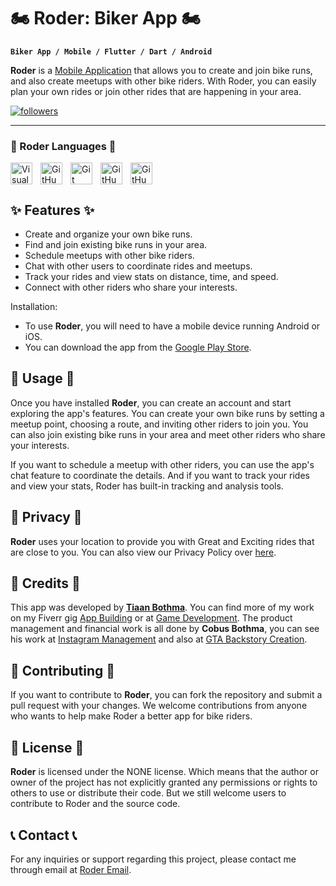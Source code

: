 # 🏍️ Roder: Biker App 🏍️

**`Biker App / Mobile / Flutter / Dart / Android`**

**Roder** is a [Mobile Application](https://play.google.com/store/apps/details?id=com.tb.roder) that allows you to create and join bike runs, and also create meetups with other bike riders. With Roder, you can easily plan your own rides or join other rides that are happening in your area.

<p align="left">
  <a href="https://www.instagram.com/roderbiker/?igshid=MzNlNGNkZWQ4Mg%3D%3D">
    <img alt="followers" title="Follow me on Instagram" src="https://img.shields.io/badge/Instagram-Follow-E1306C?style=for-the-badge&logo=Instagram"/></a>

---

### 🔧 Roder Languages 🔧

<img align="left" alt="Visual Studio Code" width="35px" src="https://cdn.jsdelivr.net/gh/devicons/devicon/icons/vscode/vscode-original.svg" style="padding-right:10px;" />
<img align="left" alt="GitHub" width="35px" src="https://cdn.jsdelivr.net/gh/devicons/devicon/icons/dart/dart-original.svg" style="padding-right:10px;" />
<img align="left" alt="Git" width="35px" src="https://cdn.jsdelivr.net/gh/devicons/devicon/icons/git/git-original.svg" style="padding-right:10px;" />
<img align="left" alt="GitHub" width="35px" src="https://user-images.githubusercontent.com/3369400/139447912-e0f43f33-6d9f-45f8-be46-2df5bbc91289.png" style="padding-right:10px;" />
<img align="left" alt="GitHub" width="35px" src="https://cdn.jsdelivr.net/gh/devicons/devicon/icons/firebase/firebase-plain.svg" style="padding-right:10px;" />
<br />
<br />

## ✨ Features ✨ 
- Create and organize your own bike runs.
- Find and join existing bike runs in your area.
- Schedule meetups with other bike riders.
- Chat with other users to coordinate rides and meetups.
- Track your rides and view stats on distance, time, and speed.
- Connect with other riders who share your interests.

Installation:
- To use **Roder**, you will need to have a mobile device running Android or iOS.
- You can download the app from the [Google Play Store](https://play.google.com/store/apps/details?id=com.tb.roder).

## 🏁 Usage 🏁
Once you have installed **Roder**, you can create an account and start exploring the app's features. You can create your own bike runs by setting a meetup point, choosing a route, and inviting other riders to join you. You can also join existing bike runs in your area and meet other riders who share your interests.

If you want to schedule a meetup with other riders, you can use the app's chat feature to coordinate the details. And if you want to track your rides and view your stats, Roder has built-in tracking and analysis tools.

## 👀 Privacy 👀
**Roder** uses your location to provide you with Great and Exciting rides that are close to you. You can also view our Privacy Policy over [here](https://github.com/Tyroneexe/Roder/blob/main/privacy-policy.md).

## 🎈 Credits 🎈
This app was developed by [**Tiaan Bothma**](https://github.com/Tyroneexe/Tiaan-Bothma). You can find more of my work on my Fiverr gig [App Building](https://www.fiverr.com/totallyt484/build-a-mobile-app-using-flutter-with-a-database) or at [Game Development](https://www.fiverr.com/totallyt484/code-your-c-sharp-and-python-projects).
The product management and financial work is all done by **Cobus Bothma**, you can see his work at [Instagram Management](https://www.instagram.com/roderbiker/?igshid=MzNlNGNkZWQ4Mg%3D%3D) and also at [GTA Backstory Creation](https://www.fiverr.com/heisenbergbra?source=gig_cards&referrer_gig_slug=do-your-gta-rp-application-and-backstory&ref_ctx_id=922f1a5aa671ee6d1b16c98d8d39719a&imp_id=62887fe1-18e0-4136-8f06-0865f46ada60).

## 🥳 Contributing 🥳
If you want to contribute to **Roder**, you can fork the repository and submit a pull request with your changes. We welcome contributions from anyone who wants to help make Roder a better app for bike riders.

## 🪪 License 🪪
**Roder** is licensed under the NONE license. Which means that the author or owner of the project has not explicitly granted any permissions or rights to others to use or distribute their code. But we still welcome users to contribute to Roder and the source code.

## 📞 Contact 📞
For any inquiries or support regarding this project, please contact me through email at [Roder Email](roderteam@gmail.com).
